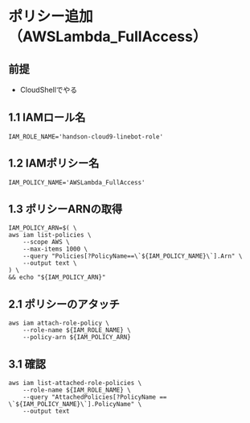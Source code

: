 # ポリシー追加（AWSLambda_FullAccess）

## 前提
- CloudShellでやる

## 1.1 IAMロール名
    IAM_ROLE_NAME='handson-cloud9-linebot-role'

## 1.2 IAMポリシー名
    IAM_POLICY_NAME='AWSLambda_FullAccess'

## 1.3 ポリシーARNの取得
    IAM_POLICY_ARN=$( \
    aws iam list-policies \
        --scope AWS \
        --max-items 1000 \
        --query "Policies[?PolicyName==\`${IAM_POLICY_NAME}\`].Arn" \
        --output text \
    ) \
    && echo "${IAM_POLICY_ARN}"

## 2.1 ポリシーのアタッチ
    aws iam attach-role-policy \
        --role-name ${IAM_ROLE_NAME} \
        --policy-arn ${IAM_POLICY_ARN}

## 3.1 確認
    aws iam list-attached-role-policies \
        --role-name ${IAM_ROLE_NAME} \
        --query "AttachedPolicies[?PolicyName == \`${IAM_POLICY_NAME}\`].PolicyName" \
        --output text